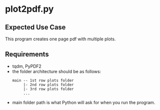 # plot2pdf.py

## Expected Use Case
This program creates one page pdf with multiple plots.

## Requirements
- tqdm, PyPDF2
- the folder architecture should be as follows:
  ```
  main -- 1st row plots folder
       |- 2nd row plots folder
       |- 3rd row plots folder
       ...
  ```     
- main folder path is what Python will ask for when you run the program.
